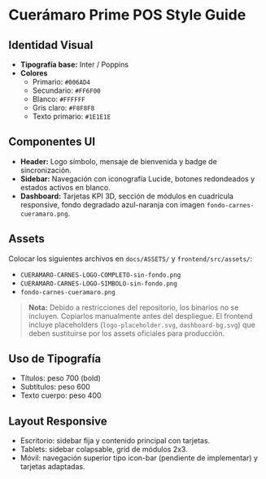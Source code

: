 # Cuerámaro Prime POS Style Guide

## Identidad Visual

- **Tipografía base:** Inter / Poppins
- **Colores**
  - Primario: `#006AD4`
  - Secundario: `#FF6F00`
  - Blanco: `#FFFFFF`
  - Gris claro: `#F8F8F8`
  - Texto primario: `#1E1E1E`

## Componentes UI

- **Header:** Logo símbolo, mensaje de bienvenida y badge de sincronización.
- **Sidebar:** Navegación con iconografía Lucide, botones redondeados y estados activos en blanco.
- **Dashboard:** Tarjetas KPI 3D, sección de módulos en cuadrícula responsive, fondo degradado azul-naranja con imagen `fondo-carnes-cueramaro.png`.

## Assets

Colocar los siguientes archivos en `docs/ASSETS/` y `frontend/src/assets/`:

- `CUERAMARO-CARNES-LOGO-COMPLETO-sin-fondo.png`
- `CUERAMARO-CARNES-LOGO-SIMBOLO-sin-fondo.png`
- `fondo-carnes-cueramaro.png`

> **Nota:** Debido a restricciones del repositorio, los binarios no se incluyen. Copiarlos manualmente antes del despliegue. El frontend incluye placeholders (`logo-placeholder.svg`, `dashboard-bg.svg`) que deben sustituirse por los assets oficiales para producción.

## Uso de Tipografía

- Títulos: peso 700 (bold)
- Subtítulos: peso 600
- Texto cuerpo: peso 400

## Layout Responsive

- Escritorio: sidebar fija y contenido principal con tarjetas.
- Tablets: sidebar colapsable, grid de módulos 2x3.
- Móvil: navegación superior tipo icon-bar (pendiente de implementar) y tarjetas adaptadas.

